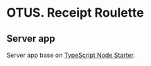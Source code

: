 # OTUS. Receipt Roulette

## Server app
Server app base on [TypeScript Node Starter](https://github.com/microsoft/TypeScript-Node-Starter).
